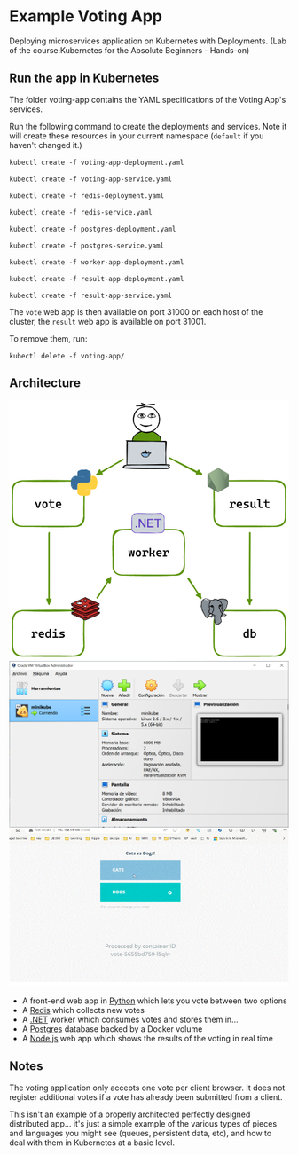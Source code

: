 # Example Voting App 

Deploying microservices application on Kubernetes with Deployments. (Lab of the course:Kubernetes for the Absolute Beginners - Hands-on)

## Run the app in Kubernetes

The folder voting-app contains the YAML specifications of the Voting App's services.

Run the following command to create the deployments and services. Note it will create these resources in your current namespace (`default` if you haven't changed it.)

```shell
kubectl create -f voting-app-deployment.yaml
```
```shell
kubectl create -f voting-app-service.yaml
```
```shell
kubectl create -f redis-deployment.yaml
```
```shell
kubectl create -f redis-service.yaml
```
```shell
kubectl create -f postgres-deployment.yaml
```
```shell
kubectl create -f postgres-service.yaml
```
```shell
kubectl create -f worker-app-deployment.yaml
```
```shell
kubectl create -f result-app-deployment.yaml
```
```shell
kubectl create -f result-app-service.yaml
```

The `vote` web app is then available on port 31000 on each host of the cluster, the `result` web app is available on port 31001.

To remove them, run:

```shell
kubectl delete -f voting-app/
```

## Architecture

![Architecture diagram](images/architecture.excalidraw.png)
![Minikuberunning](images/minikuberunning.png)
![voting-app](images/voting-app.gif)

* A front-end web app in [Python](/vote) which lets you vote between two options
* A [Redis](https://hub.docker.com/_/redis/) which collects new votes
* A [.NET](/worker/) worker which consumes votes and stores them in…
* A [Postgres](https://hub.docker.com/_/postgres/) database backed by a Docker volume
* A [Node.js](/result) web app which shows the results of the voting in real time

## Notes

The voting application only accepts one vote per client browser. It does not register additional votes if a vote has already been submitted from a client.

This isn't an example of a properly architected perfectly designed distributed app... it's just a simple example of the various types of pieces and languages you might see (queues, persistent data, etc), and how to deal with them in Kubernetes at a basic level.
